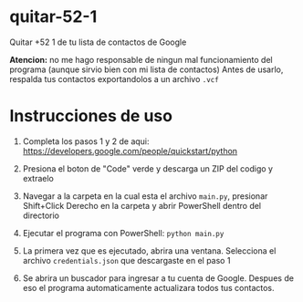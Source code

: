 # quitar-52-1
 Quitar +52 1 de tu lista de contactos de Google

**Atencion:** no me hago responsable de ningun mal funcionamiento del programa (aunque sirvio bien con mi lista de contactos)
Antes de usarlo, respalda tus contactos exportandolos a un archivo `.vcf`

# Instrucciones de uso

1. Completa los pasos 1 y 2 de aqui: https://developers.google.com/people/quickstart/python

2. Presiona el boton de "Code" verde y descarga un ZIP del codigo y extraelo

3. Navegar a la carpeta en la cual esta el archivo `main.py`, presionar Shift+Click Derecho en la carpeta y abrir PowerShell dentro del directorio

4. Ejecutar el programa con PowerShell: `python main.py`

5. La primera vez que es ejecutado, abrira una ventana. Selecciona el archivo `credentials.json` que descargaste en el paso 1

6. Se abrira un buscador para ingresar a tu cuenta de Google. Despues de eso el programa automaticamente actualizara todos tus contactos.